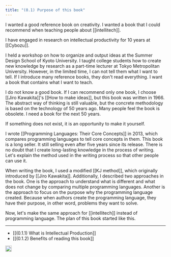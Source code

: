 ```yaml
---
title: "(0.1) Purpose of this book"
---
```


I wanted a good reference book on creativity. I wanted a book that I could recommend when teaching people about [[intellitech]].

I have engaged in research on intellectual productivity for 10 years at [[Cybozu]].

I held a workshop on how to organize and output ideas at the Summer Design School of Kyoto University. I taught college students how to create new knowledge by research as a part-time lecturer at Tokyo Metropolitan University. However, in the limited time, I can not tell them what I want to tell. If I introduce many reference books, they don't read everything. I want a book that contains what I want to teach.

I do not know a good book. If I can recommend only one book, I choose [[Jiro Kawakita]]'s [[How to make ideas]], but this book was written in 1966. The abstract way of thinking is still valuable, but the concrete methodology is based on the technology of 50 years ago. Many people feel the book is obsolete. I need a book for the next 50 years.

If something does not exist, it is an opportunity to make it yourself.

I wrote [[Programming Languages: Their Core Concepts]] in 2013, which compares programming languages to tell core concepts in them. This book is a long seller. It still selling even after five years since its release. There is no doubt that I create long-lasting knowledge in the process of writing. Let's explain the method used in the writing process so that other people can use it.

When writing the book, I used a modified [[KJ method]], which originally introduced by [[Jiro Kawakita]]. Additionally, I described two approaches in the book. One is the approach to understand what is different and what does not change by comparing multiple programming languages. Another is the approach to focus on the purpose why the programming language created. Because when authors create the programming language,  they have their purpose, in other word, problems they want to solve.

Now, let's make the same approach for [[intellitech]] instead of programming language. The plan of this book started like this.

---

- [[(0.1.1) What is Intellectual Production]]
- [[(0.1.2) Benefits of reading this book]]

<img src='https://scrapbox.io/api/pages/nishio/en/icon' alt='en.icon' height="19.5"/>
